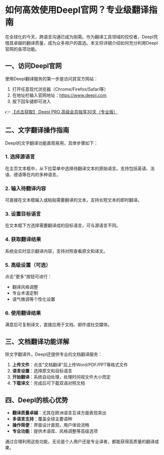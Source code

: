 # 如何高效使用Deepl官网？专业级翻译指南

在全球化的今天，跨语言沟通已成为刚需。作为翻译工具领域的佼佼者，Deepl凭借其卓越的翻译质量，成为众多用户的首选。本文将详细介绍如何充分利用Deepl官网的各项功能。

## 一、访问Deepl官网

使用Deepl翻译服务的第一步是访问其官方网站：

1. 打开任意现代浏览器（Chrome/Firefox/Safari等）
2. 在地址栏输入官网地址：https://www.deepl.com
3. 按下回车键即可进入

👉 [【点击获取】 Deepl PRO 高级会员独享30天（专业版） ](https://bit.ly/DEepl)

## 二、文字翻译操作指南

Deepl的文字翻译功能直观易用，具体步骤如下：

### 1. 选择源语言
在主页文本框中，从下拉菜单中选择待翻译文本的原始语言。支持包括英语、法语、德语等在内的多种语言。

### 2. 输入待翻译内容
可直接在文本框输入或粘贴需要翻译的文本，支持长短文本的即时翻译。

### 3. 设置目标语言
在文本框下方选择需要翻译成的目标语言，可与源语言不同。

### 4. 获取翻译结果
系统会实时显示翻译内容，支持对照查看原文和译文。

### 5. 高级设置（可选）
点击"更多"按钮可进行：
- 翻译风格调整
- 专业术语定制
- 语气微调等个性化设置

### 6. 使用翻译结果
满意后可复制译文，直接应用于文档、邮件或社交媒体。

## 三、文档翻译功能详解

除文字翻译外，Deepl还提供专业的文档翻译服务：

1. **上传文件**：点击"文档翻译"后上传Word/PDF/PPT等格式文件
2. **语言设置**：选择原文和目标语言
3. **开始翻译**：系统自动处理，处理时间视文件大小而定
4. **下载译文**：完成后可下载双语对照文档

## 四、Deepl的核心优势

- **翻译质量卓越**：尤其在欧洲语言互译方面表现突出
- **多语言支持**：覆盖全球主要语种
- **操作简便**：界面设计直观，用户体验流畅
- **专业功能**：提供术语库、风格调整等高级选项

通过合理利用这些功能，无论是个人用户还是专业译者，都能获得高质量的翻译成果。